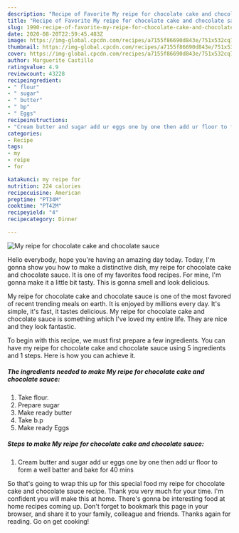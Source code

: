 ```yaml
---
description: "Recipe of Favorite My reipe for chocolate cake and chocolate sauce"
title: "Recipe of Favorite My reipe for chocolate cake and chocolate sauce"
slug: 1990-recipe-of-favorite-my-reipe-for-chocolate-cake-and-chocolate-sauce
date: 2020-08-20T22:59:45.483Z
image: https://img-global.cpcdn.com/recipes/a7155f86690d843e/751x532cq70/my-reipe-for-chocolate-cake-and-chocolate-sauce-recipe-main-photo.jpg
thumbnail: https://img-global.cpcdn.com/recipes/a7155f86690d843e/751x532cq70/my-reipe-for-chocolate-cake-and-chocolate-sauce-recipe-main-photo.jpg
cover: https://img-global.cpcdn.com/recipes/a7155f86690d843e/751x532cq70/my-reipe-for-chocolate-cake-and-chocolate-sauce-recipe-main-photo.jpg
author: Marguerite Castillo
ratingvalue: 4.9
reviewcount: 43228
recipeingredient:
- " flour"
- " sugar"
- " butter"
- " bp"
- " Eggs"
recipeinstructions:
- "Cream butter and sugar add ur eggs one by one then add ur floor to form a well batter and bake for 40 mins"
categories:
- Recipe
tags:
- my
- reipe
- for

katakunci: my reipe for 
nutrition: 224 calories
recipecuisine: American
preptime: "PT34M"
cooktime: "PT42M"
recipeyield: "4"
recipecategory: Dinner

---
```



![My reipe for chocolate cake and chocolate sauce](https://img-global.cpcdn.com/recipes/a7155f86690d843e/751x532cq70/my-reipe-for-chocolate-cake-and-chocolate-sauce-recipe-main-photo.jpg)

Hello everybody, hope you're having an amazing day today. Today, I'm gonna show you how to make a distinctive dish, my reipe for chocolate cake and chocolate sauce. It is one of my favorites food recipes. For mine, I'm gonna make it a little bit tasty. This is gonna smell and look delicious.

My reipe for chocolate cake and chocolate sauce is one of the most favored of recent trending meals on earth. It is enjoyed by millions every day. It's simple, it's fast, it tastes delicious. My reipe for chocolate cake and chocolate sauce is something which I've loved my entire life. They are nice and they look fantastic.




To begin with this recipe, we must first prepare a few ingredients. You can have my reipe for chocolate cake and chocolate sauce using 5 ingredients and 1 steps. Here is how you can achieve it.

<!--inarticleads1-->

##### The ingredients needed to make My reipe for chocolate cake and chocolate sauce:

1. Take  flour.
1. Prepare  sugar
1. Make ready  butter
1. Take  b.p
1. Make ready  Eggs




<!--inarticleads2-->

##### Steps to make My reipe for chocolate cake and chocolate sauce:

1. Cream butter and sugar add ur eggs one by one then add ur floor to form a well batter and bake for 40 mins




So that's going to wrap this up for this special food my reipe for chocolate cake and chocolate sauce recipe. Thank you very much for your time. I'm confident you will make this at home. There's gonna be interesting food at home recipes coming up. Don't forget to bookmark this page in your browser, and share it to your family, colleague and friends. Thanks again for reading. Go on get cooking!
